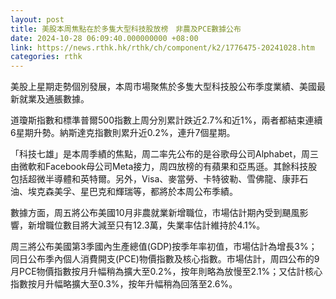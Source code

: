 ```yaml
---
layout: post
title: 美股本周焦點在於多隻大型科技股放榜　非農及PCE數據公布
date: 2024-10-28 06:09:40.000000000 +08:00
link: https://news.rthk.hk/rthk/ch/component/k2/1776475-20241028.htm
categories: rthk
---
```


美股上星期走勢個別發展，本周市場聚焦於多隻大型科技股公布季度業績、美國最新就業及通脹數據。

道瓊斯指數和標準普爾500指數上周分別累計跌近2.7%和近1%，兩者都結束連續6星期升勢。納斯達克指數則累升近0.2%，連升7個星期。

「科技七雄」是本周季績的焦點，周二率先公布的是谷歌母公司Alphabet，周三由微軟和Facebook母公司Meta接力，周四放榜的有蘋果和亞馬遜。其餘科技股包括超微半導體和英特爾。另外，Visa、麥當勞、卡特彼勒、雪佛龍、康菲石油、埃克森美孚、星巴克和輝瑞等，都將於本周公布季績。 

數據方面，周五將公布美國10月非農就業新增職位，市場估計期內受到颶風影響，新增職位數目將大減至只有12.3萬，失業率估計維持於4.1%。

周三將公布美國第3季國內生產總值(GDP)按季年率初值，市場估計為增長3%；同日公布季內個人消費開支(PCE)物價指數及核心指數。市場估計，周四公布的9月PCE物價指數按月升幅稍為擴大至0.2%，按年則略為放慢至2.1%；又估計核心指數按月升幅略擴大至0.3%，按年升幅稍為回落至2.6%。
